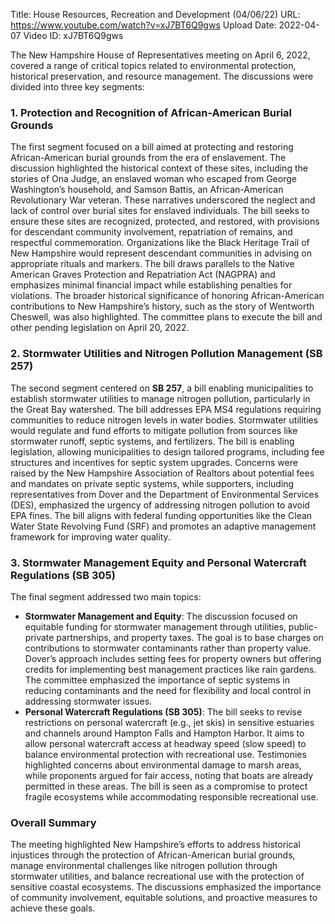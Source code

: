 Title: House Resources, Recreation and Development (04/06/22)
URL: https://www.youtube.com/watch?v=xJ7BT6Q9gws
Upload Date: 2022-04-07
Video ID: xJ7BT6Q9gws

The New Hampshire House of Representatives meeting on April 6, 2022, covered a range of critical topics related to environmental protection, historical preservation, and resource management. The discussions were divided into three key segments:

### **1. Protection and Recognition of African-American Burial Grounds**
The first segment focused on a bill aimed at protecting and restoring African-American burial grounds from the era of enslavement. The discussion highlighted the historical context of these sites, including the stories of Ona Judge, an enslaved woman who escaped from George Washington’s household, and Samson Battis, an African-American Revolutionary War veteran. These narratives underscored the neglect and lack of control over burial sites for enslaved individuals. The bill seeks to ensure these sites are recognized, protected, and restored, with provisions for descendant community involvement, repatriation of remains, and respectful commemoration. Organizations like the Black Heritage Trail of New Hampshire would represent descendant communities in advising on appropriate rituals and markers. The bill draws parallels to the Native American Graves Protection and Repatriation Act (NAGPRA) and emphasizes minimal financial impact while establishing penalties for violations. The broader historical significance of honoring African-American contributions to New Hampshire’s history, such as the story of Wentworth Cheswell, was also highlighted. The committee plans to execute the bill and other pending legislation on April 20, 2022.

### **2. Stormwater Utilities and Nitrogen Pollution Management (SB 257)**
The second segment centered on **SB 257**, a bill enabling municipalities to establish stormwater utilities to manage nitrogen pollution, particularly in the Great Bay watershed. The bill addresses EPA MS4 regulations requiring communities to reduce nitrogen levels in water bodies. Stormwater utilities would regulate and fund efforts to mitigate pollution from sources like stormwater runoff, septic systems, and fertilizers. The bill is enabling legislation, allowing municipalities to design tailored programs, including fee structures and incentives for septic system upgrades. Concerns were raised by the New Hampshire Association of Realtors about potential fees and mandates on private septic systems, while supporters, including representatives from Dover and the Department of Environmental Services (DES), emphasized the urgency of addressing nitrogen pollution to avoid EPA fines. The bill aligns with federal funding opportunities like the Clean Water State Revolving Fund (SRF) and promotes an adaptive management framework for improving water quality.

### **3. Stormwater Management Equity and Personal Watercraft Regulations (SB 305)**
The final segment addressed two main topics:  
   - **Stormwater Management and Equity**: The discussion focused on equitable funding for stormwater management through utilities, public-private partnerships, and property taxes. The goal is to base charges on contributions to stormwater contaminants rather than property value. Dover’s approach includes setting fees for property owners but offering credits for implementing best management practices like rain gardens. The committee emphasized the importance of septic systems in reducing contaminants and the need for flexibility and local control in addressing stormwater issues.  
   - **Personal Watercraft Regulations (SB 305)**: The bill seeks to revise restrictions on personal watercraft (e.g., jet skis) in sensitive estuaries and channels around Hampton Falls and Hampton Harbor. It aims to allow personal watercraft access at headway speed (slow speed) to balance environmental protection with recreational use. Testimonies highlighted concerns about environmental damage to marsh areas, while proponents argued for fair access, noting that boats are already permitted in these areas. The bill is seen as a compromise to protect fragile ecosystems while accommodating responsible recreational use.

### **Overall Summary**
The meeting highlighted New Hampshire’s efforts to address historical injustices through the protection of African-American burial grounds, manage environmental challenges like nitrogen pollution through stormwater utilities, and balance recreational use with the protection of sensitive coastal ecosystems. The discussions emphasized the importance of community involvement, equitable solutions, and proactive measures to achieve these goals.